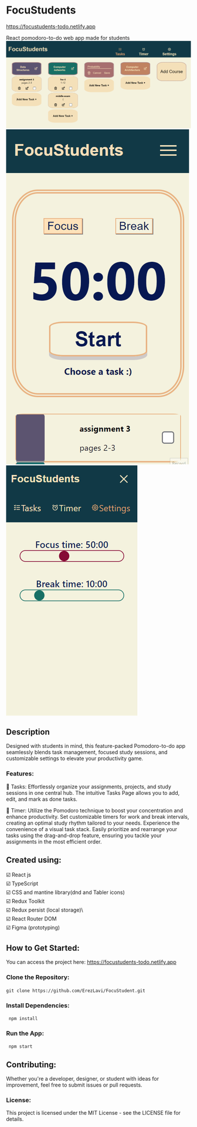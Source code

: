 # FocuStudents
https://focustudents-todo.netlify.app

React pomodoro-to-do web app made for students
![desktopImg](https://raw.githubusercontent.com/ErezLavi/FocuStudents/master/focustudents%20media/Screenshot%202023-11-29%20233244.png)
![mobiledndGif](https://github.com/ErezLavi/FocuStudents/blob/master/focustudents%20media/dndFocuStudents.gif)
![mobileSettings](https://github.com/ErezLavi/FocuStudents/blob/master/focustudents%20media/mobile-settings.png)
## Description

Designed with students in mind, this feature-packed Pomodoro-to-do app seamlessly blends task management, focused study sessions, and customizable settings to elevate your productivity game.

### Features:

🍅 Tasks:
Effortlessly organize your assignments, projects, and study sessions in one central hub.
The intuitive Tasks Page allows you to add, edit, and mark as done tasks.

🍅 Timer:
Utilize the Pomodoro technique to boost your concentration and enhance productivity.
Set customizable timers for work and break intervals, creating an optimal study rhythm tailored to your needs.
Experience the convenience of a visual task stack.
Easily prioritize and rearrange your tasks using the drag-and-drop feature, ensuring you tackle your assignments in the most efficient order.

## Created using:

☑️ React js\
☑️ TypeScript\
☑️ CSS and mantine library(dnd and Tabler icons)\
☑️ Redux Toolkit\
☑️ Redux persist (local storage)\  
☑️ React Router DOM\
☑️ Figma (prototyping)

## How to Get Started:

You can access the project here: https://focustudents-todo.netlify.app

### Clone the Repository:

`git clone https://github.com/ErezLavi/FocuStudent.git`

### Install Dependencies:

` npm install`

### Run the App:

` npm start`

## Contributing:

Whether you're a developer, designer, or student with ideas for improvement, feel free to submit issues or pull requests.

### License:

This project is licensed under the MIT License - see the LICENSE file for details.
